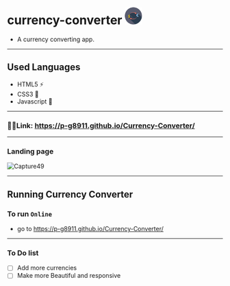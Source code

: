 
# currency-converter <img src="coin.png" height="40" width="40" >
- A currency converting app.
---
## Used Languages
- HTML5 ⚡
- CSS3 🌠
- Javascript 🌟
---
### 🔗🔗Link: https://p-g8911.github.io/Currency-Converter/
---
### Landing page
![Capture49](https://user-images.githubusercontent.com/91379432/146636625-f4cee0c7-685f-4b4e-a7fa-3f936ec85429.PNG)

---
## Running Currency Converter
### To run `Online`
- go to https://p-g8911.github.io/Currency-Converter/

<!-- ### To run `offline`
- Download the `Currency.Converter.zip` folder from [here](https://github.com/RedEdge967/currency-converter/releases)
- Extract the folder
- Run the `index.html` file in your web browser -->
---
### To Do list
- [ ] Add more currencies
- [ ] Make more Beautiful and responsive
